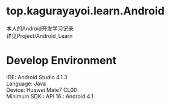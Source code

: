 # top.kagurayayoi.learn.Android
本人的Android开发学习记录 <br>
详见Project/Android_Learn
# Develop Environment
IDE: Android Studio 4.1.3 <br>
Language: Java <br>
Device: Huawei Mate7 CL00 <br>
Minimum SDK : API 16 : Android 4.1
